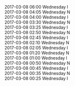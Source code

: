 2017-03-08 06:00 Wednesday  I  
2017-03-08 04:05 Wednesday  N  
2017-03-08 04:00 Wednesday  I  
2017-03-08 03:30 Wednesday  N  
2017-03-08 03:25 Wednesday  I  
2017-03-08 02:50 Wednesday  N  
2017-03-08 02:45 Wednesday  I  
2017-03-08 02:10 Wednesday  N  
2017-03-08 02:05 Wednesday  I  
2017-03-08 01:20 Wednesday  N  
2017-03-08 01:00 Wednesday  I  
2017-03-08 00:50 Wednesday  N  
2017-03-08 00:45 Wednesday  I  
2017-03-08 00:35 Wednesday  N  
2017-03-08 00:25 Wednesday  I  
